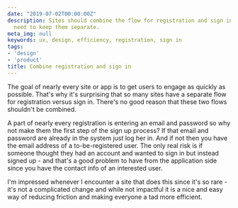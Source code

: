```yaml
---
date: "2019-07-02T00:00:00Z"
description: Sites should combine the flow for registration and sign in. There's no
  need to keep them separate.
meta_img: null
keywords: ux, design, efficiency, registration, sign in
tags:
- 'design'
- 'product'
title: Combine registration and sign in
---
```


The goal of nearly every site or app is to get users to engage as quickly as possible. That's why it's surprising that so many sites have a separate flow for registration versus sign in. There's no good reason that these two flows shouldn't be combined.

A part of nearly every registration is entering an email and password so why not make them the first step of the sign up process? If that email and password are already in the system just log her in. And if not then you have the email address of a to-be-registered user. The only real risk is if someone thought they had an account and wanted to sign in but instead signed up - and that's a good problem to have from the application side since you have the contact info of an interested user.

I'm impressed whenever I encounter a site that does this since it's so rare - it's not a complicated change and while not impactful it is a nice and easy way of reducing friction and making everyone a tad more efficient.
